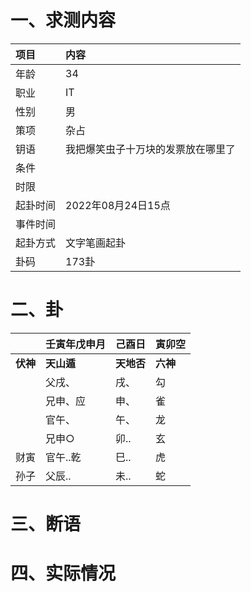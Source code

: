 # 一、求测内容
|项目|内容|
|:-|:-|
|年龄|34|
|职业|IT|
|性别|男|
|策项|杂占|
|钥语|我把爆笑虫子十万块的发票放在哪里了|
|条件||
|时限||
|起卦时间|2022年08月24日15点|
|事件时间||
|起卦方式|文字笔画起卦|
|卦码|173卦|

# 二、卦
||壬寅年戊申月|己酉日|寅卯空|
|:-|:-|:-|:-|
|**伏神**|**天山遁**|**天地否**|**六神**|
||父戌、|戌、|勾|
||兄申、应|申、|雀|
||官午、|午、|龙|
||兄申○|卯..|玄|
|财寅|官午..乾|巳..|虎|
|孙子|父辰..|未..|蛇|


# 三、断语

# 四、实际情况